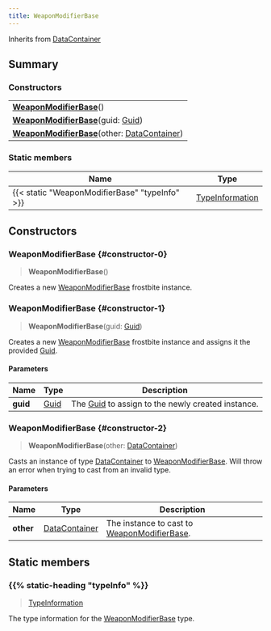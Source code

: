 ```yaml
---
title: WeaponModifierBase
---
```


Inherits from 
[DataContainer](/vext/ref/shared/class/datacontainer)

## Summary
### Constructors
| |
| ----------- |
| **[WeaponModifierBase](#constructor-0)**() |
| **[WeaponModifierBase](#constructor-1)**(guid: [Guid](/vext/ref/shared/class/guid)) |
| **[WeaponModifierBase](#constructor-2)**(other: [DataContainer](/vext/ref/shared/class/datacontainer)) |

### Static members
| Name | Type |
| ---- | ---- |
| {{< static "WeaponModifierBase" "typeInfo" >}} | [TypeInformation](/vext/ref/shared/class/typeinformation) |

## Constructors
### WeaponModifierBase {#constructor-0}
> **WeaponModifierBase**()

Creates a new [WeaponModifierBase](/vext/ref/fb/weaponmodifierbase) frostbite instance.

### WeaponModifierBase {#constructor-1}
> **WeaponModifierBase**(guid: [Guid](/vext/ref/shared/class/guid))

Creates a new [WeaponModifierBase](/vext/ref/fb/weaponmodifierbase) frostbite instance and assigns it the provided [Guid](/vext/ref/shared/class/guid).

#### Parameters
| Name | Type | Description |
| ---- | ---- | ----------- |
| **guid** | [Guid](/vext/ref/shared/class/guid) | The [Guid](/vext/ref/shared/class/guid) to assign to the newly created instance. |

### WeaponModifierBase {#constructor-2}
> **WeaponModifierBase**(other: [DataContainer](/vext/ref/shared/class/datacontainer))

Casts an instance of type [DataContainer](/vext/ref/shared/class/datacontainer) to [WeaponModifierBase](/vext/ref/fb/weaponmodifierbase). Will throw an error when trying to cast from an invalid type.

#### Parameters
| Name | Type | Description |
| ---- | ---- | ----------- |
| **other** | [DataContainer](/vext/ref/shared/class/datacontainer) | The instance to cast to [WeaponModifierBase](/vext/ref/fb/weaponmodifierbase). |

## Static members
### {{% static-heading "typeInfo" %}}
> [TypeInformation](/vext/ref/shared/class/typeinformation)

The type information for the [WeaponModifierBase](/vext/ref/fb/weaponmodifierbase) type.


